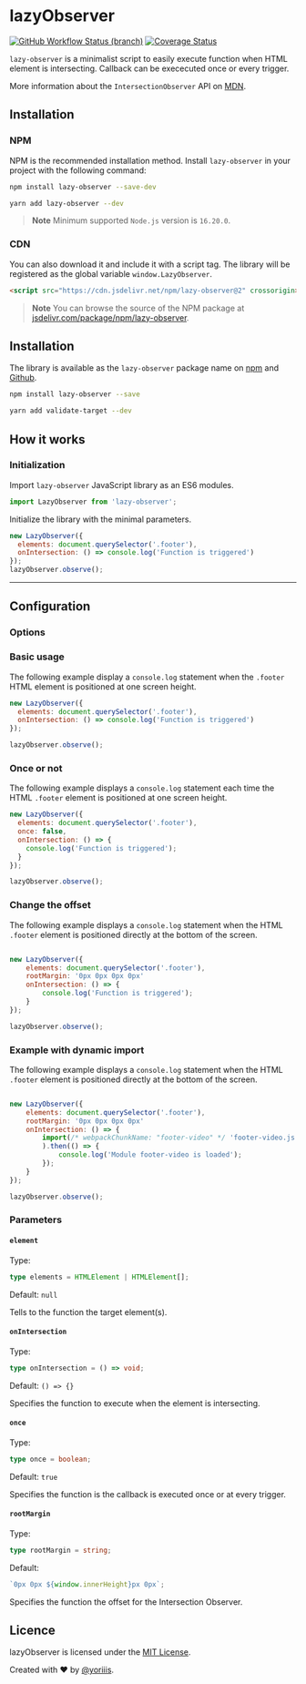 # lazyObserver

[![GitHub Workflow Status (branch)](https://img.shields.io/github/actions/workflow/status/yoriiis/lazy-observer/build.yml?branch=main&style=for-the-badge)](https://github.com/yoriiis/lazy-observer/actions/workflows/build.yml) [![Coverage Status](https://img.shields.io/coveralls/github/yoriiis/lazy-observer?style=for-the-badge)](https://coveralls.io/github/yoriiis/lazy-observer?branch=main)

`lazy-observer` is a minimalist script to easily execute function when HTML element is intersecting. Callback can be exececuted once or every trigger.

More information about the `IntersectionObserver` API on [MDN](https://developer.mozilla.org/fr/docs/Web/API/IntersectionObserver).

## Installation

### NPM

NPM is the recommended installation method. Install `lazy-observer` in your project with the following command:

```bash
npm install lazy-observer --save-dev
```

```bash
yarn add lazy-observer --dev
```

> **Note** Minimum supported `Node.js` version is `16.20.0`.

### CDN

You can also download it and include it with a script tag. The library will be registered as the global variable `window.LazyObserver`.

```html
<script src="https://cdn.jsdelivr.net/npm/lazy-observer@2" crossorigin></script>
```

> **Note** You can browse the source of the NPM package at [jsdelivr.com/package/npm/lazy-observer](https://www.jsdelivr.com/package/npm/lazy-observer).

## Installation

The library is available as the `lazy-observer` package name on [npm](https://www.npmjs.com/package/lazy-observer) and [Github](https://github.com/yoriiis/lazy-observer).

```bash
npm install lazy-observer --save
```

```bash
yarn add validate-target --dev
```

## How it works

### Initialization

Import `lazy-observer` JavaScript library as an ES6 modules.

```js
import LazyObserver from 'lazy-observer';
```

Initialize the library with the minimal parameters.

```js
new LazyObserver({
  elements: document.querySelector('.footer'),
  onIntersection: () => console.log('Function is triggered')
});
lazyObserver.observe();
```

---

## Configuration

### Options

### Basic usage

The following example display a `console.log` statement when the `.footer` HTML element is positioned at one screen height.

```javascript
new LazyObserver({
  elements: document.querySelector('.footer'),
  onIntersection: () => console.log('Function is triggered')
});

lazyObserver.observe();
```

### Once or not

The following example displays a `console.log` statement each time the HTML `.footer` element is positioned at one screen height.

```javascript
new LazyObserver({
  elements: document.querySelector('.footer'),
  once: false,
  onIntersection: () => {
    console.log('Function is triggered');
  }
});

lazyObserver.observe();
```

### Change the offset

The following example displays a `console.log` statement when the HTML `.footer` element is positioned directly at the bottom of the screen.

```javascript

new LazyObserver({
    elements: document.querySelector('.footer'),
    rootMargin: '0px 0px 0px 0px'
    onIntersection: () => {
        console.log('Function is triggered');
    }
});

lazyObserver.observe();
```

### Example with dynamic import

The following example displays a `console.log` statement when the HTML `.footer` element is positioned directly at the bottom of the screen.

```javascript

new LazyObserver({
    elements: document.querySelector('.footer'),
    rootMargin: '0px 0px 0px 0px'
    onIntersection: () => {
        import(/* webpackChunkName: "footer-video" */ 'footer-video.js'
        ).then(() => {
            console.log('Module footer-video is loaded');
        });
    }
});

lazyObserver.observe();
```

### Parameters

#### `element`

Type:

```ts
type elements = HTMLElement | HTMLElement[];
```

Default: `null`

Tells to the function the target element(s).

#### `onIntersection`

Type:

```ts
type onIntersection = () => void;
```

Default: `() => {}`

Specifies the function to execute when the element is intersecting.

#### `once`

Type:

```ts
type once = boolean;
```

Default: `true`

Specifies the function is the callback is executed once or at every trigger.

#### `rootMargin`

Type:

```ts
type rootMargin = string;
```

Default:

```js
`0px 0px ${window.innerHeight}px 0px`;
```

Specifies the function the offset for the Intersection Observer.

## Licence

lazyObserver is licensed under the [MIT License](http://opensource.org/licenses/MIT).

Created with ♥ by [@yoriiis](http://github.com/yoriiis).
